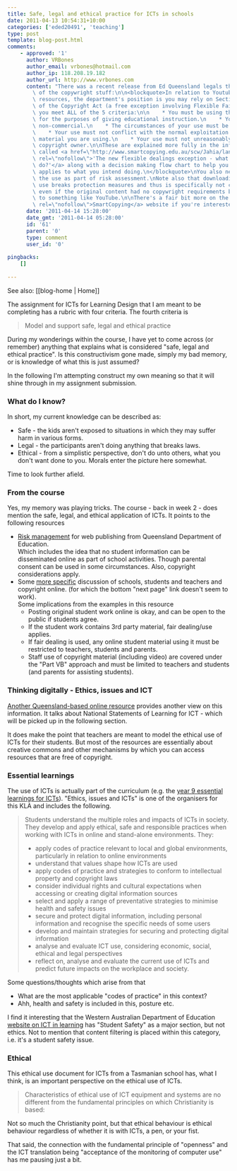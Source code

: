 ```yaml
---
title: Safe, legal and ethical practice for ICTs in schools
date: 2011-04-13 10:54:31+10:00
categories: ['eded20491', 'teaching']
type: post
template: blog-post.html
comments:
    - approved: '1'
      author: VRBones
      author_email: vrbones@hotmail.com
      author_ip: 118.208.19.182
      author_url: http://www.vrbones.com
      content: "There was a recent release from Ed Queensland legals that clarified some\
        \ of the copywright stuff:\n\n<blockquote>In relation to Youtube and other online\
        \ resources, the department's position is you may rely on Section 200AB (S. 200AB)\
        \ of the Copyright Act (a free exception involving Flexible Fair Dealings), provided\
        \ you meet ALL of the 5 criteria:\n\n    * You must be using the copyright material\
        \ for the purposes of giving educational instruction.\n    * Your use must be\
        \ non-commercial.\n    * The circumstances of your use must be a special case.\n\
        \    * Your use must not conflict with the normal exploitation of the copyright\
        \ material you are using.\n    * Your use must not unreasonably prejudice the\
        \ copyright owner.\n\nThese are explained more fully in the information sheet\
        \ called <a href=\"http://www.smartcopying.edu.au/scw/Jahia/lang/en/scw/go/pid/542\"\
        \ rel=\"nofollow\">'The new flexible dealings exception - what am I allowed to\
        \ do?'</a> along with a decision making flow chart to help you decide if S. 200AB\
        \ applies to what you intend doing.\n</blockquote>\nYou also need to document\
        \ the use as part of risk assessment.\nNote also that downloading for offline\
        \ use breaks protection measures and thus is specifically not covered under 200AP,\
        \ even if the original content had no copywright requirements before being uploaded\
        \ to something like YouTube.\n\nThere's a fair bit more on the <a href=\"http://www.smartcopying.edu.au\"\
        \ rel=\"nofollow\">SmartCopying</a> website if you're interested.\n\nHTH"
      date: '2011-04-14 15:28:00'
      date_gmt: '2011-04-14 05:28:00'
      id: '61'
      parent: '0'
      type: comment
      user_id: '0'
    
pingbacks:
    []
    
---
```


See also: [[blog-home | Home]]

The assignment for ICTs for Learning Design that I am meant to be completing has a rubric with four criteria. The fourth criteria is

> Model and support safe, legal and ethical practice

During my wonderings within the course, I have yet to come across (or remember) anything that explains what is considered "safe, legal and ethical practice". Is this constructivism gone made, simply my bad memory, or is knowledge of what this is just assumed?

In the following I'm attempting construct my own meaning so that it will shine through in my assignment submission.

### What do I know?

In short, my current knowledge can be described as:

- Safe - the kids aren't exposed to situations in which they may suffer harm in various forms.
- Legal - the participants aren't doing anything that breaks laws.
- Ethical - from a simplistic perspective, don't do unto others, what you don't want done to you. Morals enter the picture here somewhat.

Time to look further afield.

### From the course

Yes, my memory was playing tricks. The course - back in week 2 - does mention the safe, legal, and ethical application of ICTs. It points to the following resources

- [Risk management](http://education.qld.gov.au/web/schools/riskman.html) for web publishing from Queensland Department of Education.  
    Which includes the idea that no student information can be disseminated online as part of school activities. Though parental consent can be used in some circumstances. Also, copyright considerations apply.
- Some [more specific](http://www.smartcopying.edu.au/scw/go/pid/946) discussion of schools, students and teachers and copyright online. (for which the bottom "next page" link doesn't seem to work).  
    Some implications from the examples in this resource
    - Posting original student work online is okay, and can be open to the public if students agree.
    - If the student work contains 3rd party material, fair dealing/use applies.
    - If fair dealing is used, any online student material using it must be restricted to teachers, students and parents.
    - Staff use of copyright material (including video) are covered under the "Part VB" approach and must be limited to teachers and students (and parents for assisting students).

### Thinking digitally - Ethics, issues and ICT

[Another Queensland-based online resource](http://www.learningplace.com.au/deliver/content.asp?pid=38759) provides another view on this information. It talks about National Statements of Learning for ICT - which will be picked up in the following section.

It does make the point that teachers are meant to model the ethical use of ICTs for their students. But most of the resources are essentially about creative commons and other mechanisms by which you can access resources that are free of copyright.

### Essential learnings

The use of ICTs is actually part of the curriculum (e.g. the [year 9 essential learnings for ICTs](http://www.qsa.qld.edu.au/downloads/early_middle/qcar_ccp_ict_yr9.pdf)). "Ethics, issues and ICTs" is one of the organisers for this KLA and includes the following.

> Students understand the multiple roles and impacts of ICTs in society. They develop and apply ethical, safe and responsible practices when working with ICTs in online and stand-alone environments. They:
> 
> - apply codes of practice relevant to local and global environments, particularly in relation to online environments
> - understand that values shape how ICTs are used
> - apply codes of practice and strategies to conform to intellectual property and copyright laws
> - consider individual rights and cultural expectations when accessing or creating digital information sources
> - select and apply a range of preventative strategies to minimise health and safety issues
> - secure and protect digital information, including personal information and recognise the specific needs of some users
> - develop and maintain strategies for securing and protecting digital information
> - analyse and evaluate ICT use, considering economic, social, ethical and legal perspectives
> - reflect on, analyse and evaluate the current use of ICTs and predict future impacts on the workplace and society.

Some questions/thoughts which arise from that

- What are the most applicable "codes of practice" in this context?
- Ahh, health and safety is included in this, posture etc.

I find it interesting that the Western Australian Department of Education [website on ICT in learning](http://www.det.wa.edu.au/education/cmis/eval/curriculum/ict/) has "Student Safety" as a major section, but not ethics. Not to mention that content filtering is placed within this category, i.e. it's a student safety issue.

### Ethical

This ethical use document for ICTs from a Tasmanian school has, what I think, is an important perspective on the ethical use of ICTs.

> Characteristics of ethical use of ICT equipment and systems are no different from the fundamental principles on which Christianity is based:

Not so much the Christianity point, but that ethical behaviour is ethical behaviour regardless of whether it is with ICTs, a pen, or your fist.

That said, the connection with the fundamental principle of "openness" and the ICT translation being "acceptance of the monitoring of computer use" has me pausing just a bit.
